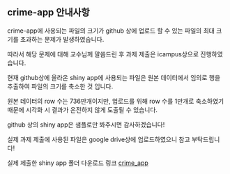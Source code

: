 ## crime-app 안내사항
crime-app에 사용되는 파일의 크기가 github 상에 업로드 할 수 있는 파일의 최대 크기를 초과하는 문제가 발생하였습니다.  

따라서 해당 문제에 대해 교수님께 말씀드린 후 과제 제출은 icampus상으로 진행하였습니다.  

현재 github상에 올라온 shiny app에 사용되는 파일은 원본 데이터에서 임의로 행을 추출하여 파일의 크기를 축소한 것 입니다.  

원본 데이터의 row 수는 736만개이지만, 업로드를 위해 row 수를 1만개로 축소하였기 때문에 시각화 시 결과가 온전하지 않게 도출될 수 있습니다.  

github 상의 shiny app은 샘플로만 봐주시면 감사하겠습니다!

실제 과제 제출에 사용된 파일은 google drive상에 업로드하였으니 참고 부탁드립니다!

실제 제출한 shiny app 폴더 다운로드 링크 [crime_app](https://drive.google.com/file/d/1nVm1mNCXaRACfxIfE-4dqtlj548W17Vw/view?usp=sharing)
